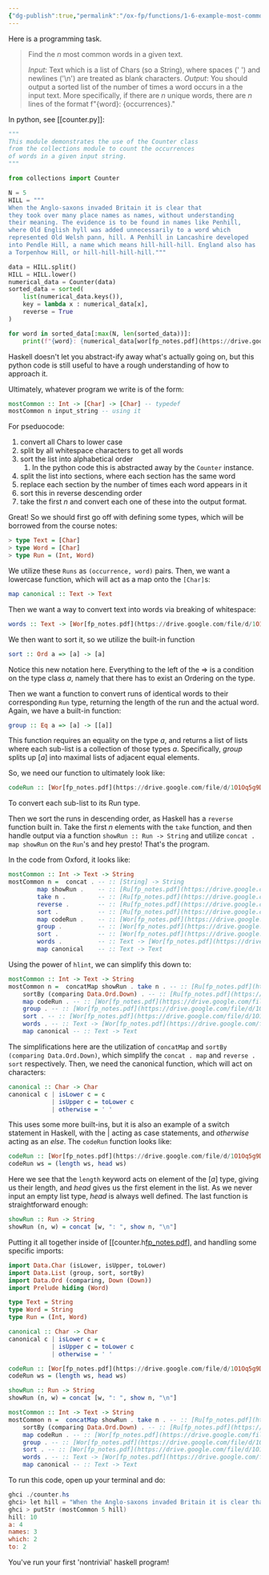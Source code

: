```yaml
---
{"dg-publish":true,"permalink":"/ox-fp/functions/1-6-example-most-common-words-in-a-text/"}
---
```


Here is a programming task.

> Find the $n$ most common words in a given text.
>
> *Input*: Text which is a list of Chars (so a String), where spaces (' ') and newlines ('\\n') are treated as blank characters.
> *Output*: You should output a sorted list of the number of times a word occurs in a the input text. More specifically, if there are $n$ unique words, there are $n$ lines of the format f"{word}: {occurrences}."

In python, see [[counter.py]]:

```python
"""
This module demonstrates the use of the Counter class
from the collections module to count the occurrences
of words in a given input string.
"""

from collections import Counter

N = 5
HILL = """
When the Anglo-saxons invaded Britain it is clear that
they took over many place names as names, without understanding 
their meaning. The evidence is to be found in names like Penhill, 
where Old English hyll was added unnecessarily to a word which 
represented Old Welsh pann, hill. A Penhill in Lancashire developed 
into Pendle Hill, a name which means hill-hill-hill. England also has 
a Torpenhow Hill, or hill-hill-hill-hill."""

data = HILL.split()
HILL = HILL.lower()
numerical_data = Counter(data)
sorted_data = sorted(
    list(numerical_data.keys()),
    key = lambda x : numerical_data[x],
    reverse = True
)

for word in sorted_data[:max(N, len(sorted_data))]:
    print(f"{word}: {numerical_data[wor[fp_notes.pdf](https://drive.google.com/file/d/1O1Oq5g9DEug96MbidHu_iYOwaDCYYNa2/view?usp=sharing)}")

```

Haskell doesn't let you abstract-ify away what's actually going on, but this python code is still useful to have a rough understanding of how to approach it.

Ultimately, whatever program we write is of the form:

```haskell
mostCommon :: Int -> [Char] -> [Char] -- typedef
mostCommon n input_string -- using it
```

For pseduocode:

1. convert all Chars to lower case
2. split by all whitespace characters to get all words
3. sort the list into alphabetical order
   1. In the python code this is abstracted away by the `Counter` instance.
4. split the list into sections, where each section has the same word
5. replace each section by the number of times each word appears in it
6. sort this in reverse descending order
7. take the first $n$ and convert each one of these into the output format.

Great! So we should first go off with defining some types, which will be borrowed from the course notes:

```haskell
> type Text = [Char]
> type Word = [Char]
> type Run = (Int, Word)
```

We utilize these `Runs` as `(occurrence, word)` pairs. Then, we want a lowercase function, which will act as a map onto the `[Char]`s:

```haskell
map canonical :: Text -> Text
```

Then we want a way to convert text into words via breaking of whitespace:

```haskell
words :: Text -> [Wor[fp_notes.pdf](https://drive.google.com/file/d/1O1Oq5g9DEug96MbidHu_iYOwaDCYYNa2/view?usp=sharing)
```

We then want to sort it, so we utilize the built-in function

```haskell
sort :: Ord a => [a] -> [a]
```

Notice this new notation here. Everything to the left of the => is a condition on the type class $a$, namely that there has to exist an Ordering on the type.

Then we want a function to convert runs of identical words to their corresponding `Run` type, returning the length of the run and the actual word. Again, we have a built-in function:

```haskell
group :: Eq a => [a] -> [[a]]
```

This function requires an equality on the type $a$, and returns a list of lists where each sub-list is a collection of those types $a$. Specifically, $group$ splits up $[a]$ into maximal lists of adjacent equal elements.

So, we need our function to ultimately look like:

```haskell
codeRun :: [Wor[fp_notes.pdf](https://drive.google.com/file/d/1O1Oq5g9DEug96MbidHu_iYOwaDCYYNa2/view?usp=sharing) -> Run
```

To convert each sub-list to its Run type.

Then we sort the runs in descending order, as Haskell has a `reverse` function built in. Take the first $n$ elements with the `take` function, and then handle output via a function `showRun :: Run -> String` and utilize `concat . map showRun` on the `Run`'s and hey presto! That's the program.

In the code from Oxford, it looks like:

```haskell
mostCommon :: Int -> Text -> String
mostCommon n =  concat . -- :: [String] -> String
        map showRun .    -- :: [Ru[fp_notes.pdf](https://drive.google.com/file/d/1O1Oq5g9DEug96MbidHu_iYOwaDCYYNa2/view?usp=sharing) -> [String]
        take n .         -- :: [Ru[fp_notes.pdf](https://drive.google.com/file/d/1O1Oq5g9DEug96MbidHu_iYOwaDCYYNa2/view?usp=sharing) -> [Ru[fp_notes.pdf](https://drive.google.com/file/d/1O1Oq5g9DEug96MbidHu_iYOwaDCYYNa2/view?usp=sharing)
        reverse .        -- :: [Ru[fp_notes.pdf](https://drive.google.com/file/d/1O1Oq5g9DEug96MbidHu_iYOwaDCYYNa2/view?usp=sharing) -> [Ru[fp_notes.pdf](https://drive.google.com/file/d/1O1Oq5g9DEug96MbidHu_iYOwaDCYYNa2/view?usp=sharing)
        sort .           -- :: [Ru[fp_notes.pdf](https://drive.google.com/file/d/1O1Oq5g9DEug96MbidHu_iYOwaDCYYNa2/view?usp=sharing) -> [Ru[fp_notes.pdf](https://drive.google.com/file/d/1O1Oq5g9DEug96MbidHu_iYOwaDCYYNa2/view?usp=sharing)
        map codeRun .    -- :: [Wor[fp_notes.pdf](https://drive.google.com/file/d/1O1Oq5g9DEug96MbidHu_iYOwaDCYYNa2/view?usp=sharing) -> [Ru[fp_notes.pdf](https://drive.google.com/file/d/1O1Oq5g9DEug96MbidHu_iYOwaDCYYNa2/view?usp=sharing)
        group .          -- :: [Wor[fp_notes.pdf](https://drive.google.com/file/d/1O1Oq5g9DEug96MbidHu_iYOwaDCYYNa2/view?usp=sharing) -> [[Wor[fp_notes.pdf](https://drive.google.com/file/d/1O1Oq5g9DEug96MbidHu_iYOwaDCYYNa2/view?usp=sharing)]
        sort .           -- :: [Wor[fp_notes.pdf](https://drive.google.com/file/d/1O1Oq5g9DEug96MbidHu_iYOwaDCYYNa2/view?usp=sharing) -> [Wor[fp_notes.pdf](https://drive.google.com/file/d/1O1Oq5g9DEug96MbidHu_iYOwaDCYYNa2/view?usp=sharing)
        words .          -- :: Text -> [Wor[fp_notes.pdf](https://drive.google.com/file/d/1O1Oq5g9DEug96MbidHu_iYOwaDCYYNa2/view?usp=sharing)
        map canonical    -- :: Text -> Text
```

Using the power of `hlint`, we can simplify this down to:

```haskell
mostCommon :: Int -> Text -> String
mostCommon n =  concatMap showRun . take n . -- :: [Ru[fp_notes.pdf](https://drive.google.com/file/d/1O1Oq5g9DEug96MbidHu_iYOwaDCYYNa2/view?usp=sharing) -> String
    sortBy (comparing Data.Ord.Down) . -- :: [Ru[fp_notes.pdf](https://drive.google.com/file/d/1O1Oq5g9DEug96MbidHu_iYOwaDCYYNa2/view?usp=sharing) -> [Ru[fp_notes.pdf](https://drive.google.com/file/d/1O1Oq5g9DEug96MbidHu_iYOwaDCYYNa2/view?usp=sharing)
    map codeRun . -- :: [Wor[fp_notes.pdf](https://drive.google.com/file/d/1O1Oq5g9DEug96MbidHu_iYOwaDCYYNa2/view?usp=sharing) -> [Ru[fp_notes.pdf](https://drive.google.com/file/d/1O1Oq5g9DEug96MbidHu_iYOwaDCYYNa2/view?usp=sharing)
    group . -- :: [Wor[fp_notes.pdf](https://drive.google.com/file/d/1O1Oq5g9DEug96MbidHu_iYOwaDCYYNa2/view?usp=sharing) -> [[Wor[fp_notes.pdf](https://drive.google.com/file/d/1O1Oq5g9DEug96MbidHu_iYOwaDCYYNa2/view?usp=sharing)]
    sort . -- :: [Wor[fp_notes.pdf](https://drive.google.com/file/d/1O1Oq5g9DEug96MbidHu_iYOwaDCYYNa2/view?usp=sharing) -> [Wor[fp_notes.pdf](https://drive.google.com/file/d/1O1Oq5g9DEug96MbidHu_iYOwaDCYYNa2/view?usp=sharing)
    words . -- :: Text -> [Wor[fp_notes.pdf](https://drive.google.com/file/d/1O1Oq5g9DEug96MbidHu_iYOwaDCYYNa2/view?usp=sharing)
    map canonical -- :: Text -> Text
```

The simplifications here are the utilization of `concatMap` and `sortBy (comparing Data.Ord.Down)`, which simplify the `concat . map` and `reverse . sort` respectively. Then, we need the canonical function, which will act on characters:

```haskell
canonical :: Char -> Char
canonical c | isLower c = c
            | isUpper c = toLower c
            | otherwise = ' '
```

This uses some more built-ins, but it is also an example of a switch statement in Haskell, with the $|$ acting as case statements, and $otherwise$ acting as an $else.$ The `codeRun` function looks like:

```haskell
codeRun :: [Wor[fp_notes.pdf](https://drive.google.com/file/d/1O1Oq5g9DEug96MbidHu_iYOwaDCYYNa2/view?usp=sharing) -> (Int, Word)
codeRun ws = (length ws, head ws)
```

Here we see that the `length` keyword acts on element of the $[a]$ type, giving us their length, and $head$ gives us the first element in the list. As we never input an empty list type, $head$ is always well defined. The last function is straightforward enough:

```haskell
showRun :: Run -> String
showRun (n, w) = concat [w, ": ", show n, "\n"]
```

Putting it all together inside of [[counter.h[fp_notes.pdf](https://drive.google.com/file/d/1O1Oq5g9DEug96MbidHu_iYOwaDCYYNa2/view?usp=sharing)], and handling some specific imports:

```haskell
import Data.Char (isLower, isUpper, toLower)
import Data.List (group, sort, sortBy)
import Data.Ord (comparing, Down (Down))
import Prelude hiding (Word)

type Text = String
type Word = String
type Run = (Int, Word)

canonical :: Char -> Char
canonical c | isLower c = c
            | isUpper c = toLower c
            | otherwise = ' '

codeRun :: [Wor[fp_notes.pdf](https://drive.google.com/file/d/1O1Oq5g9DEug96MbidHu_iYOwaDCYYNa2/view?usp=sharing) -> (Int, Word)
codeRun ws = (length ws, head ws)

showRun :: Run -> String
showRun (n, w) = concat [w, ": ", show n, "\n"]

mostCommon :: Int -> Text -> String
mostCommon n =  concatMap showRun . take n . -- :: [Ru[fp_notes.pdf](https://drive.google.com/file/d/1O1Oq5g9DEug96MbidHu_iYOwaDCYYNa2/view?usp=sharing) -> String
    sortBy (comparing Data.Ord.Down) . -- :: [Ru[fp_notes.pdf](https://drive.google.com/file/d/1O1Oq5g9DEug96MbidHu_iYOwaDCYYNa2/view?usp=sharing) -> [Ru[fp_notes.pdf](https://drive.google.com/file/d/1O1Oq5g9DEug96MbidHu_iYOwaDCYYNa2/view?usp=sharing)
    map codeRun . -- :: [Wor[fp_notes.pdf](https://drive.google.com/file/d/1O1Oq5g9DEug96MbidHu_iYOwaDCYYNa2/view?usp=sharing) -> [Ru[fp_notes.pdf](https://drive.google.com/file/d/1O1Oq5g9DEug96MbidHu_iYOwaDCYYNa2/view?usp=sharing)
    group . -- :: [Wor[fp_notes.pdf](https://drive.google.com/file/d/1O1Oq5g9DEug96MbidHu_iYOwaDCYYNa2/view?usp=sharing) -> [[Wor[fp_notes.pdf](https://drive.google.com/file/d/1O1Oq5g9DEug96MbidHu_iYOwaDCYYNa2/view?usp=sharing)]
    sort . -- :: [Wor[fp_notes.pdf](https://drive.google.com/file/d/1O1Oq5g9DEug96MbidHu_iYOwaDCYYNa2/view?usp=sharing) -> [Wor[fp_notes.pdf](https://drive.google.com/file/d/1O1Oq5g9DEug96MbidHu_iYOwaDCYYNa2/view?usp=sharing)
    words . -- :: Text -> [Wor[fp_notes.pdf](https://drive.google.com/file/d/1O1Oq5g9DEug96MbidHu_iYOwaDCYYNa2/view?usp=sharing)
    map canonical -- :: Text -> Text
```

To run this code, open up your terminal and do:

```powershell
ghci ./counter.hs
ghci> let hill = "When the Anglo-saxons invaded Britain it is clear that they took over many place names as names, without understanding their meaning. The evidence is to be found in names like Penhill, where Old English hyll was added unnecessarily to a word which represented Old Welsh pann, hill. A Penhill in Lancashire developed into Pendle Hill, a name which means hill-hill-hill. England also has a Torpenhow Hill, or hill-hill-hill-hill."
ghci > putStr (mostCommon 5 hill)
hill: 10
a: 4
names: 3
which: 2
to: 2
```

You've run your first 'nontrivial' haskell program!
